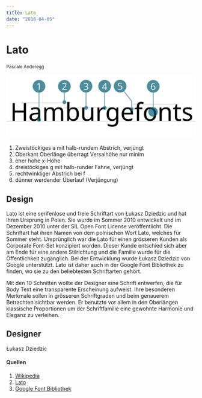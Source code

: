 ```yaml
---
title: Lato
date: "2018-04-05"
---
```


# Lato
<small>Pascale Anderegg</small>

<div class="col1to12">

![Lato](./Lato.svg)

</div>

1. Zweistöckiges a mit halb-rundem Abstrich, verjüngt
2. Oberkant Oberlänge überragt Versalhöhe nur minim
3. eher hohe x-Höhe
4. dreistöckiges g mit halb-runder Fahne, verjüngt
5. rechtwinkliger Abstrich bei f  
6. dünner werdender Überlauf (Verjüngung)  


## Design
Lato ist eine serifenlose und freie Schriftart von Łukasz Dziedzic und hat ihren Ursprung in Polen. Sie wurde im Sommer 2010 entwickelt und im Dezember 2010 unter der SIL Open Font License veröffentlicht. Die Schriftart hat ihren Namen von dem polnischen Wort Lato, welches für Sommer steht. Ursprünglich war die Lato für einen grösseren Kunden als Corporate Font-Set konzipiert worden. Dieser Kunde entschied sich aber am Ende für eine andere Stilrichtung und die Familie wurde für die Öffentlichkeit zugänglich. Bei der Entwicklung wurde Łukasz Dziedzic von Google unterstützt. Lato ist daher auch in der Google Font Bibliothek zu finden, wo sie zu den beliebtesten Schriftarten gehört.

Mit den 10 Schnitten wollte der Designer eine Schrift entwerfen, die für Body Text eine transparente Erscheinung aufweist. Ihre besonderen Merkmale sollen in grösseren Schriftgraden und beim genauerem Betrachten sichtbar werden. Er benutzte vor allem in den Oberlängen klassische Proportionen um der Schriftfamilie eine gewohnte Harmonie und Eleganz zu verleihen.

## Designer
Łukasz Dziedzic


#### Quellen
1. [Wikipedia](http://de.wikipedia.org/wiki/Lato)
2. [Lato](http://latofonts.com/)
3. [Google Font Bibliothek](http://fonts.google.com/specimen/Lato)
